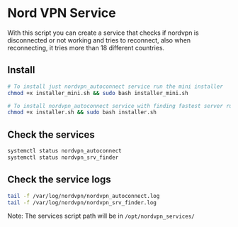 # Nord VPN Service

With this script you can create a service that checks if nordvpn is disconnected or not working and tries to reconnect, also when reconnecting, it tries more than 18 different countries.

## Install

```bash
# To install just nordvpn_autoconnect service run the mini installer
chmod +x installer_mini.sh && sudo bash installer_mini.sh

# To install nordvpn_autoconnect service with finding fastest server run the main installer
chmod +x installer.sh && sudo bash installer.sh
```

## Check the services

```bash
systemctl status nordvpn_autoconnect
systemctl status nordvpn_srv_finder
```

## Check the service logs

```bash
tail -f /var/log/nordvpn/nordvpn_autoconnect.log
tail -f /var/log/nordvpn/nordvpn_srv_finder.log
```

Note: The services script path will be in `/opt/nordvpn_services/`
